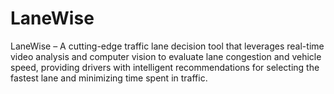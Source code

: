 # LaneWise
LaneWise – A cutting-edge traffic lane decision tool that leverages real-time video analysis and computer vision to evaluate lane congestion and vehicle speed, providing drivers with intelligent recommendations for selecting the fastest lane and minimizing time spent in traffic.
